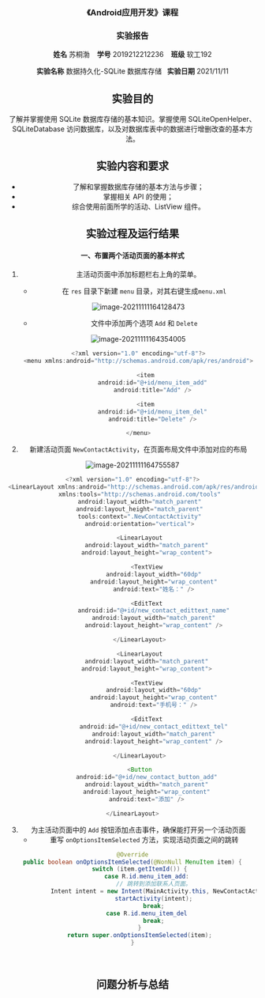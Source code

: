 <center>
    <h3>《Android应用开发》课程</h3>  
    <h3>实验报告</h3>
    <p>
        <strong>姓名</strong> 苏桐渤 &ensp; 
        <strong>学号</strong> 2019212212236 &ensp; 
        <strong>班级</strong> 软工192
    </p>
    <p>
        <strong>实验名称</strong> 数据持久化-SQLite 数据库存储&ensp;
        <strong>实验日期</strong> 2021/11/11
    </p>

## 实验目的



了解并掌握使用 SQLite 数据库存储的基本知识。掌握使用 SQLiteOpenHelper、 SQLiteDatabase 访问数据库，以及对数据库表中的数据进行增删改查的基本方法。



## 实验内容和要求



- 了解和掌握数据库存储的基本方法与步骤；
- 掌握相关 API 的使用；
- 综合使用前面所学的活动、ListView 组件。



## 实验过程及运行结果



#### 一、布置两个活动页面的基本样式



1. 主活动页面中添加标题栏右上角的菜单。

    - 在 `res` 目录下新建 `menu` 目录，对其右键生成`menu.xml`

    ![image-20211111164128473](D:\2021-2022-1\Android\lab09\2019212212236_苏桐渤.assets\image-20211111164128473.png)

    - 文件中添加两个选项 `Add` 和 `Delete`

    

    ![image-20211111164354005](D:\2021-2022-1\Android\lab09\2019212212236_苏桐渤.assets\image-20211111164354005.png)

    ```java
    <?xml version="1.0" encoding="utf-8"?>
    <menu xmlns:android="http://schemas.android.com/apk/res/android">
    
        <item
            android:id="@+id/menu_item_add"
            android:title="Add" />
    
        <item
            android:id="@+id/menu_item_del"
            android:title="Delete" />
    
    </menu>
    ```

    

2. 新建活动页面 `NewContactActivity`，在页面布局文件中添加对应的布局

![image-20211111164755587](D:\2021-2022-1\Android\lab09\2019212212236_苏桐渤.assets\image-20211111164755587.png)

```java
<?xml version="1.0" encoding="utf-8"?>
<LinearLayout xmlns:android="http://schemas.android.com/apk/res/android"
    xmlns:tools="http://schemas.android.com/tools"
    android:layout_width="match_parent"
    android:layout_height="match_parent"
    tools:context=".NewContactActivity"
    android:orientation="vertical">

    <LinearLayout
        android:layout_width="match_parent"
        android:layout_height="wrap_content">

        <TextView
            android:layout_width="60dp"
            android:layout_height="wrap_content"
            android:text="姓名：" />

        <EditText
            android:id="@+id/new_contact_edittext_name"
            android:layout_width="match_parent"
            android:layout_height="wrap_content" />

    </LinearLayout>

    <LinearLayout
        android:layout_width="match_parent"
        android:layout_height="wrap_content">

        <TextView
            android:layout_width="60dp"
            android:layout_height="wrap_content"
            android:text="手机号：" />

        <EditText
            android:id="@+id/new_contact_edittext_tel"
            android:layout_width="match_parent"
            android:layout_height="wrap_content" />

    </LinearLayout>

    <Button
        android:id="@+id/new_contact_button_add"
        android:layout_width="match_parent"
        android:layout_height="wrap_content"
        android:text="添加" />

</LinearLayout>
```

3. 为主活动页面中的 `Add` 按钮添加点击事件，确保能打开另一个活动页面
    - 重写 `onOptionsItemSelected` 方法，实现活动页面之间的跳转

```java
@Override
public boolean onOptionsItemSelected(@NonNull MenuItem item) {
    switch (item.getItemId()) {
        case R.id.menu_item_add:
            // 跳转到添加联系人页面。
            Intent intent = new Intent(MainActivity.this, NewContactActivity.class);
            startActivity(intent);
            break;
        case R.id.menu_item_del
            break;
    }
    return super.onOptionsItemSelected(item);
}
```



​	

## 问题分析与总结

